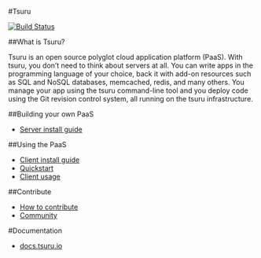#Tsuru

[![Build Status](https://travis-ci.org/globocom/tsuru.png?branch=master)](https://travis-ci.org/globocom/tsuru)

##What is Tsuru?

Tsuru is an open source polyglot cloud application platform (PaaS). With tsuru, you don’t need to think about servers at all. You can write apps in the programming language of your choice, back it with add-on resources such as SQL and NoSQL databases, memcached, redis, and many others. You manage your app using the tsuru command-line tool and you deploy code using the Git revision control system, all running on the tsuru infrastructure.

##Building your own PaaS

* [Server install guide](http://docs.tsuru.io/en/latest/build.html)

##Using the PaaS

* [Client install guide](http://docs.tsuru.io/en/latest/install/client.html)
* [Quickstart](http://docs.tsuru.io/en/latest/apps/quickstart.html)
* [Client usage](http://docs.tsuru.io/en/latest/apps/client/usage.html)

##Contribute

* [How to contribute](http://docs.tsuru.io/en/latest/contribute.html)
* [Community](http://docs.tsuru.io/en/latest/community.html)

#Documentation

* [docs.tsuru.io](http://docs.tsuru.io)

